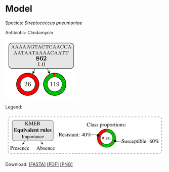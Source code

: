 
# Model

Species: *Streptococcus pneumoniae*

Antibiotic: Clindamycin

<a href="./model.pdf"><img src="./model.png" /></a>

Legend:

<a href="../../../legend.pdf"><img src="../../../legend.png" /></a>

Download: [[FASTA]](./model.fasta) [[PDF]](./model.pdf) [[PNG]](./model.png)

